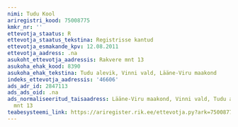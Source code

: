 ```yaml
---
nimi: Tudu Kool
ariregistri_kood: 75008775
kmkr_nr: ''
ettevotja_staatus: R
ettevotja_staatus_tekstina: Registrisse kantud
ettevotja_esmakande_kpv: 12.08.2011
ettevotja_aadress: .na
asukoht_ettevotja_aadressis: Rakvere mnt 13
asukoha_ehak_kood: 8390
asukoha_ehak_tekstina: Tudu alevik, Vinni vald, Lääne-Viru maakond
indeks_ettevotja_aadressis: '46606'
ads_adr_id: 2847113
ads_ads_oid: .na
ads_normaliseeritud_taisaadress: Lääne-Viru maakond, Vinni vald, Tudu alevik, Rakvere
  mnt 13
teabesysteemi_link: https://ariregister.rik.ee/ettevotja.py?ark=75008775&ref=rekvisiidid
---
```

